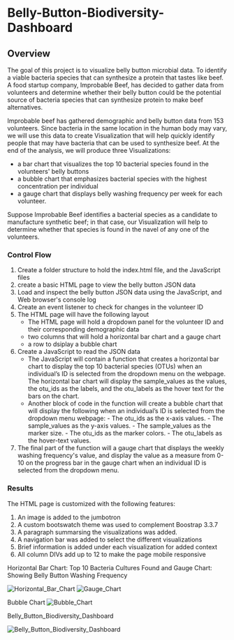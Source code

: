 # Belly-Button-Biodiversity-Dashboard
## Overview
The goal of this project is to visualize belly button microbial data. To identify a viable bacteria species that can synthesize a protein that tastes like beef. A food startup company, Improbable Beef, has decided to gather data from volunteers and determine whether their belly button could be the potential source of bacteria species that can synthesize protein to make beef alternatives. 

Improbable beef has gathered demographic and belly button data from 153 volunteers. Since bacteria in the same location in the human body may vary, we will use this data to create Visualization that will help quickly identify people that may have bacteria that can be used to synthesize beef. At the end of the analysis, we will produce three Visualizations:
- a bar chart that visualizes the top 10 bacterial species found in the volunteers' belly buttons
- a bubble chart that emphasizes bacterial species with the highest concentration per individual
- a gauge chart that displays belly washing frequency per week for each volunteer. 
      
      

Suppose Improbable Beef identifies a bacterial species as a candidate to manufacture synthetic beef; in that case, our Visualization will help to determine whether that species is found in the navel of any one of the volunteers.

### Control Flow
1.  Create a folder structure to hold the index.html file, and the JavaScript files
2.  create a basic HTML page to view the belly button JSON data
3.  Load and inspect the belly button JSON data using the JavaScript, and Web browser's console log
4.  Create an event listener to check for changes in the volunteer ID
5.  The HTML page will have the following layout
      - The HTML page will hold a dropdown panel for the volunteer ID and their corresponding demographic data
      - two columns that will hold a horizontal bar chart and a gauge chart
      - a row to dsiplay a bubble chart
6.  Create a JavaScript to read the JSON data     
      - The JavaScript will contain a function that creates a horizontal bar chart to display the top 10 bacterial species (OTUs) when an individual’s ID is selected from the dropdown menu on the webpage. The horizontal bar chart will display the sample_values as the values, the otu_ids as the labels, and the otu_labels as the hover text for the bars on the chart.
      - Another block of code in the function will create a bubble chart that will display the following when an individual’s ID is selected from the dropdown menu webpage:
            - The otu_ids as the x-axis values.
            - The sample_values as the y-axis values.
            - The sample_values as the marker size.
            - The otu_ids as the marker colors.
            - The otu_labels as the hover-text values. 
7.  The final part of the function will a gauge chart that displays the weekly washing frequency's value, and display the value as a measure from 0-10 on the progress bar in the gauge chart when an individual ID is selected from the dropdown menu.

### Results
The HTML page is customized with the following features:
1. An image is added to the jumbotron
2. A custom bootswatch theme was used to complement Boostrap 3.3.7
3. A paragraph summarsing the visualizations was added.
4. A navigation bar was added to select the different visualizations
5. Brief information is added under each visualization for added context
6. All column DIVs add up to 12 to make the page mobile responsive

Horizontal Bar Chart: Top 10 Bacteria Cultures Found and Gauge Chart: Showing Belly Button Washing Frequency

![Horizontal_Bar_Chart](https://user-images.githubusercontent.com/67847583/125715296-1601304c-1f35-44f9-91f2-b22f110e48e1.png)
![Gauge_Chart](https://user-images.githubusercontent.com/67847583/125715302-07b0500e-fb82-481f-af11-6fcdf499d5cf.png)

Bubble Chart
![Bubble_Chart](https://user-images.githubusercontent.com/67847583/125714843-03f74d67-1c74-457f-ab4f-7e5721bd09d4.png)

Belly_Button_Biodiversity_Dashboard

![Belly_Button_Biodiversity_Dashboard](https://user-images.githubusercontent.com/67847583/125714893-ffe32cc1-5e29-4bcb-9031-412ab1f67bc3.png)
